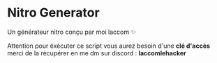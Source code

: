 # Nitro Generator

Un générateur nitro conçu par moi laccom ✨

Attention pour éxécuter ce script vous aurez besoin d'une **clé d'accès** merci de la récupérer en me dm sur discord : **laccomlehacker**
